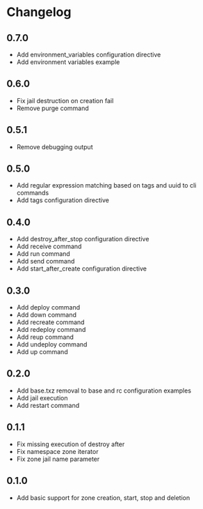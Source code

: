 # Changelog

## 0.7.0
- Add environment_variables configuration directive
- Add environment variables example

## 0.6.0
- Fix jail destruction on creation fail
- Remove purge command

## 0.5.1
- Remove debugging output

## 0.5.0
- Add regular expression matching based on tags and uuid to cli commands
- Add tags configuration directive

## 0.4.0
- Add destroy_after_stop configuration directive
- Add receive command
- Add run command
- Add send command
- Add start_after_create configuration directive

## 0.3.0
- Add deploy command
- Add down command
- Add recreate command
- Add redeploy command
- Add reup command
- Add undeploy command
- Add up command

## 0.2.0
- Add base.txz removal to base and rc configuration examples
- Add jail execution
- Add restart command

## 0.1.1
- Fix missing execution of destroy after
- Fix namespace zone iterator
- Fix zone jail name parameter

## 0.1.0
- Add basic support for zone creation, start, stop and deletion
